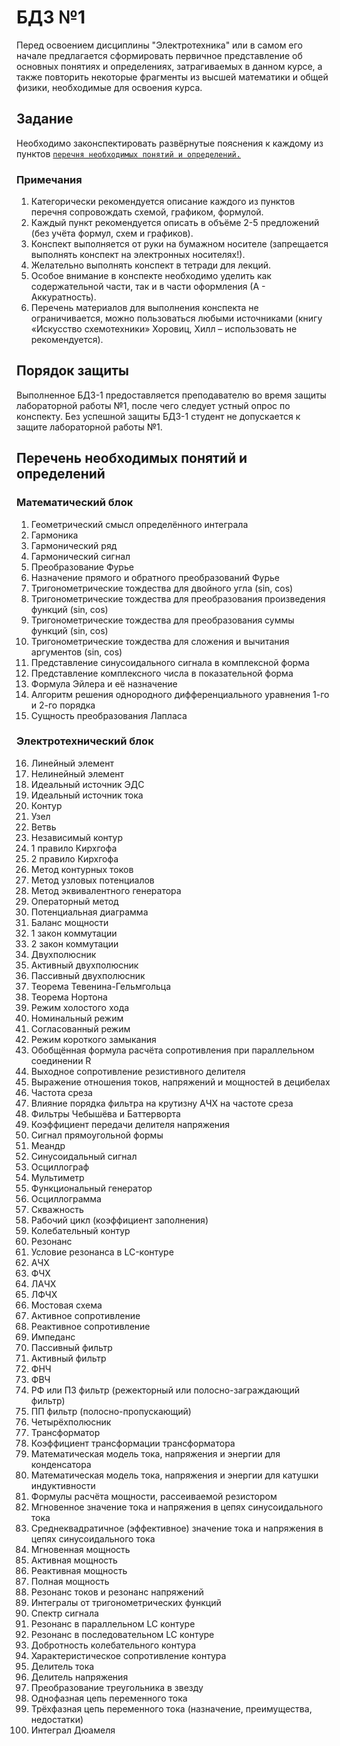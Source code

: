# БДЗ №1



Перед освоением дисциплины "Электротехника" или в самом его начале предлагается сформировать первичное представление об основных понятиях и определениях, затрагиваемых в данном курсе, а также повторить некоторые фрагменты из высшей математики и общей физики, необходимые для освоения курса.
## Задание
Необходимо законспектировать развёрнутые пояснения к каждому из пунктов [`перечня необходимых понятий и определений.`](#перечень-необходимых-понятий-и-определений)
### Примечания
1.	Категорически рекомендуется описание каждого из пунктов перечня сопровождать схемой, графиком, формулой.
2.	Каждый пункт рекомендуется описать в объёме 2-5 предложений (без учёта формул, схем и графиков).
3.	Конспект выполняется от руки на бумажном носителе (запрещается выполнять конспект на электронных носителях!).
4.	Желательно выполнять конспект в тетради для лекций.
5.	Особое внимание в конспекте необходимо уделить как содержательной части, так и в части оформления (А - Аккуратность).
6.	Перечень материалов для выполнения конспекта не ограничивается, можно пользоваться любыми источниками (книгу «Искусство схемотехники» Хоровиц, Хилл – использовать не рекомендуется).

## Порядок защиты
Выполненное БДЗ-1 предоставляется преподавателю во время защиты лабораторной работы №1, после чего следует устный опрос по конспекту. Без успешной защиты БДЗ-1 студент не допускается к защите лабораторной работы №1.

## Перечень необходимых понятий и определений
### Математический блок
1.	  Геометрический смысл определённого интеграла
2.    Гармоника
1.	  Гармонический ряд
2.	  Гармонический сигнал
3.	  Преобразование Фурье
4.	  Назначение прямого и обратного преобразований Фурье
5.	  Тригонометрические тождества для двойного угла (sin, cos)
79.   Тригонометрические тождества для преобразования произведения функций (sin, cos)
80.	  Тригонометрические тождества для преобразования суммы функций (sin, cos)
81.	  Тригонометрические тождества для сложения и вычитания аргументов (sin, cos)
82.	  Представление синусоидального сигнала в комплексной форма
83.	  Представление комплексного числа в показательной форма
84.	  Формула Эйлера и её назначение
85.	  Алгоритм решения однородного дифференциального уравнения 1-го и 2-го порядка
98.	  Сущность преобразования Лапласа
### Электротехнический блок
16.	  Линейный элемент
17.	  Нелинейный элемент
3.	  Идеальный источник ЭДС
4.	  Идеальный источник тока
5.	  Контур
6.	  Узел
7.	  Ветвь
8.	  Независимый контур
9.	  1 правило Кирхгофа
10.	  2 правило Кирхгофа
11.	  Метод контурных токов
12.	  Метод узловых потенциалов
13.	  Метод эквивалентного генератора
14.	  Операторный метод
15.	  Потенциальная диаграмма
16.	  Баланс мощности
17.	  1 закон коммутации
18.	  2 закон коммутации
19.	  Двухполюсник
20.	  Активный двухполюсник
21.	  Пассивный двухполюсник
22.	  Теорема Тевенина-Гельмгольца
23.	  Теорема Нортона
24.	  Режим холостого хода
25.	  Номинальный режим
26.	  Согласованный режим
27.	  Режим короткого замыкания
28.	  Обобщённая формула расчёта сопротивления при параллельном соединении R
29.	  Выходное сопротивление резистивного делителя
30.	  Выражение отношения токов, напряжений и мощностей в децибелах
31.	  Частота среза
32.	  Влияние порядка фильтра на крутизну АЧХ на частоте среза
33.	  Фильтры Чебышёва и Баттерворта
34.	  Коэффициент передачи делителя напряжения
35.	  Сигнал прямоугольной формы
36.	  Меандр
37.	  Синусоидальный сигнал
43.	  Осциллограф
44.	  Мультиметр
45.	  Функциональный генератор
46.	  Осциллограмма
47.	  Скважность
48.	  Рабочий цикл (коэффициент заполнения)
49.	  Колебательный контур
50.	  Резонанс
51.	  Условие резонанса в LC-контуре
52.	  АЧХ
53.	  ФЧХ
54.	  ЛАЧХ
55.	  ЛФЧХ
56.	  Мостовая схема
57.	  Активное сопротивление
58.	  Реактивное сопротивление
59.	  Импеданс
60.	  Пассивный фильтр
61.	  Активный фильтр
62.	  ФНЧ
63.	  ФВЧ
64.	  РФ или ПЗ фильтр (режекторный или полосно-заграждающий фильтр)
65.	  ПП фильтр (полосно-пропускающий)
66.	  Четырёхполюсник
67.	  Трансформатор
68.	  Коэффициент трансформации трансформатора
69.	  Математическая модель тока, напряжения и энергии для конденсатора
70.	  Математическая модель тока, напряжения и энергии для катушки индуктивности 
71.	  Формулы расчёта мощности, рассеиваемой резистором
72.	  Мгновенное значение тока и напряжения в цепях синусоидального тока
73.	  Среднеквадратичное (эффективное) значение тока и напряжения в цепях синусоидального тока
74.	  Мгновенная мощность
75.	  Активная мощность
76.	  Реактивная мощность
77.	  Полная мощность
85.	  Резонанс токов и резонанс напряжений
86.	  Интегралы от тригонометрических функций
87.	  Спектр сигнала
88.	  Резонанс в параллельном LC контуре 
89.	  Резонанс в последовательном LC контуре
90.	  Добротность колебательного контура
91.	  Характеристическое сопротивление контура
92.	  Делитель тока
93.	  Делитель напряжения
94.	  Преобразование треугольника в звезду
95.	  Однофазная цепь переменного тока
96.	  Трёхфазная цепь переменного тока (назначение, преимущества, недостатки)
99.	  Интеграл Дюамеля
